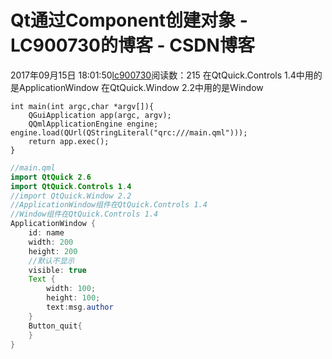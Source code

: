 # Qt通过Component创建对象 - LC900730的博客 - CSDN博客
2017年09月15日 18:01:50[lc900730](https://me.csdn.net/LC900730)阅读数：215
在QtQuick.Controls 1.4中用的是ApplicationWindow 
在QtQuick.Window  2.2中用的是Window
```
int main(int argc,char *argv[]){
    QGuiApplication app(argc, argv);
    QQmlApplicationEngine engine;     engine.load(QUrl(QStringLiteral("qrc:///main.qml")));
    return app.exec();
}
```
```java
//main.qml
import QtQuick 2.6
import QtQuick.Controls 1.4
//import QtQuick.Window 2.2
//ApplicationWindow组件在QtQuick.Controls 1.4
//Window组件在QtQuick.Controls 1.4
ApplicationWindow {
    id: name
    width: 200
    height: 200
    //默认不显示
    visible: true
    Text {
        width: 100;
        height: 100;
        text:msg.author
    }
    Button_quit{
    }
}
```
